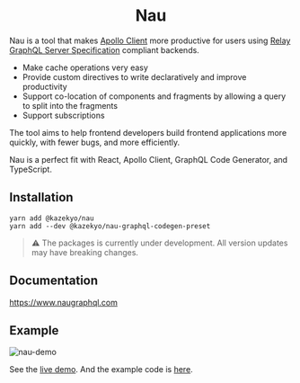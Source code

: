 
<h1 align="center">
Nau
</h1>

Nau is a tool that makes [Apollo Client](https://github.com/apollographql/apollo-client) more productive for users using [Relay GraphQL Server Specification](https://relay.dev/docs/guides/graphql-server-specification) compliant backends.

- Make cache operations very easy
- Provide custom directives to write declaratively and improve productivity
- Support co-location of components and fragments by allowing a query to split into the fragments
- Support subscriptions

The tool aims to help frontend developers build frontend applications more quickly, with fewer bugs, and more efficiently.

Nau is a perfect fit with React, Apollo Client, GraphQL Code Generator, and TypeScript.


## Installation
```
yarn add @kazekyo/nau
yarn add --dev @kazekyo/nau-graphql-codegen-preset
```

> ⚠️ The packages is currently under development. All version updates may have breaking changes.

## Documentation
https://www.naugraphql.com


## Example
![nau-demo](https://user-images.githubusercontent.com/456381/168417859-df6222b4-ae80-4dd1-a4ef-9117536bef14.gif)

See the [live demo](https://codesandbox.io/s/nau-v0-4-0-example-app-yqckn5?file=/src/List.tsx). And the example code is [here](https://github.com/kazekyo/nau/tree/main/examples/app).
